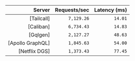 <!-- PERFORMANCE_RESULTS_START -->

| Server | Requests/sec | Latency (ms) |
|--------:|--------------:|--------------:|
| [Tailcall] | `7,129.26` | `14.01` |
| [Caliban] | `6,734.43` | `14.83` |
| [Gqlgen] | `2,127.27` | `48.63` |
| [Apollo GraphQL] | `1,845.63` | `54.00` |
| [Netflix DGS] | `1,373.43` | `77.45` |

<!-- PERFORMANCE_RESULTS_END -->
